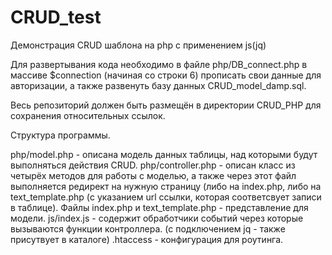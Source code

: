 # CRUD_test
Демонстрация CRUD шаблона на php с применением js(jq)

Для развертывания кода необходимо в файле php/DB_connect.php в массиве $connection (начиная со строки 6) прописать свои данные для авторизации, а также развенуть базу данных CRUD_model_damp.sql.

Весь репозиторий должен быть размещён в директории CRUD_PHP для сохранения относительных ссылок.

Структура программы.

php/model.php - описана модель данных таблицы, над которыми будут выполняться действия CRUD.
php/controller.php - описан класс из четырёх методов для работы с моделью, а также через этот файл выполняется редирект на нужную страницу (либо на index.php, либо на text_template.php (с указанием url ссылки, которая соответсвует записи в таблице).
Файлы index.php и text_template.php - представление для модели.
js/index.js - содержит обработчики событий через которые вызываются функции контроллера. (с подключением jq - также присутвует в каталоге)
.htaccess - конфигурация для роутинга.
